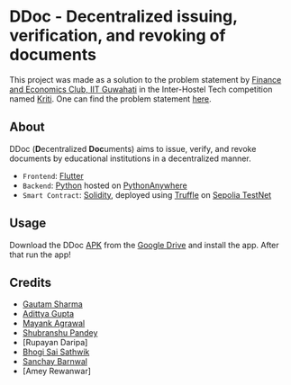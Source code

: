 # DDoc - Decentralized issuing, verification, and revoking of documents

This project was made as a solution to the problem statement by [Finance and Economics Club, IIT Guwahati](https://finnecoiitg.github.io/) 
in the Inter-Hostel Tech competition named [Kriti](https://kriti2024.onrender.com/). 
One can find the problem statement [here](https://cdn.sanity.io/files/rj77melf/production/8716627cf02d083bd0c97665a345b4b40216a463.pdf).

## About

DDoc (**D**ecentralized **Doc**uments) aims to issue, verify, and revoke documents by educational institutions in a decentralized manner.

* `Frontend`: [Flutter](https://flutter.dev/)
* `Backend`: [Python](https://www.python.org/) hosted on [PythonAnywhere](https://www.pythonanywhere.com/)
* `Smart Contract`: [Solidity](https://soliditylang.org/), deployed using [Truffle](https://trufflesuite.com/docs/) on [Sepolia TestNet](https://sepolia.etherscan.io/)

## Usage

Download the DDoc [APK](https://drive.google.com/file/d/1G2uijADFfJasHJFD2TEBgISmOZBW5aa2/view?usp=sharing) from the [Google Drive](https://drive.google.com/drive/folders/1-2eOHs4HIABcXkpoNZLIqaSCXfGUeqYI?usp=sharing) and install the app. After that run the app!

## Credits

* [Gautam Sharma](https://g-s01.github.io/)
* [Adittya Gupta](https://adittya-gupta.github.io/)
* [Mayank Agrawal](https://github.com/mayank21072004)
* [Shubranshu Pandey](https://github.com/shubhranshu7)
* [Rupayan Daripa]
* [Bhogi Sai Sathwik](https://github.com/BHOGISAISATHWIK)
* [Sanchay Barnwal](https://github.com/Geekomaniac1009)
* [Amey Rewanwar]
